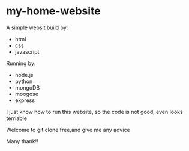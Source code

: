# my-home-website

A simple websit build by:

- html
- css
- javascript

Running by:

- node.js
- python
- mongoDB
- moogose
- express

I just know how to run this website, so the code is not good, even looks terriable

Welcome to git clone free,and give me any advice

Many thank!!
